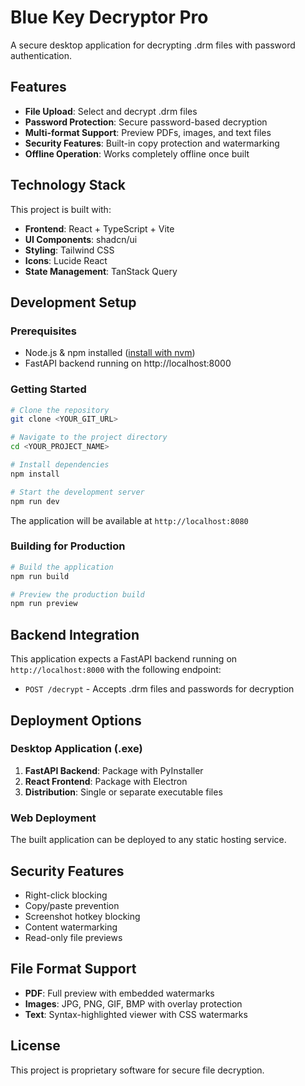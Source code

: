 
# Blue Key Decryptor Pro

A secure desktop application for decrypting .drm files with password authentication.

## Features

- **File Upload**: Select and decrypt .drm files
- **Password Protection**: Secure password-based decryption
- **Multi-format Support**: Preview PDFs, images, and text files
- **Security Features**: Built-in copy protection and watermarking
- **Offline Operation**: Works completely offline once built

## Technology Stack

This project is built with:

- **Frontend**: React + TypeScript + Vite
- **UI Components**: shadcn/ui
- **Styling**: Tailwind CSS
- **Icons**: Lucide React
- **State Management**: TanStack Query

## Development Setup

### Prerequisites

- Node.js & npm installed ([install with nvm](https://github.com/nvm-sh/nvm#installing-and-updating))
- FastAPI backend running on http://localhost:8000

### Getting Started

```sh
# Clone the repository
git clone <YOUR_GIT_URL>

# Navigate to the project directory
cd <YOUR_PROJECT_NAME>

# Install dependencies
npm install

# Start the development server
npm run dev
```

The application will be available at `http://localhost:8080`

### Building for Production

```sh
# Build the application
npm run build

# Preview the production build
npm run preview
```

## Backend Integration

This application expects a FastAPI backend running on `http://localhost:8000` with the following endpoint:

- `POST /decrypt` - Accepts .drm files and passwords for decryption

## Deployment Options

### Desktop Application (.exe)

1. **FastAPI Backend**: Package with PyInstaller
2. **React Frontend**: Package with Electron
3. **Distribution**: Single or separate executable files

### Web Deployment

The built application can be deployed to any static hosting service.

## Security Features

- Right-click blocking
- Copy/paste prevention  
- Screenshot hotkey blocking
- Content watermarking
- Read-only file previews

## File Format Support

- **PDF**: Full preview with embedded watermarks
- **Images**: JPG, PNG, GIF, BMP with overlay protection
- **Text**: Syntax-highlighted viewer with CSS watermarks

## License

This project is proprietary software for secure file decryption.
